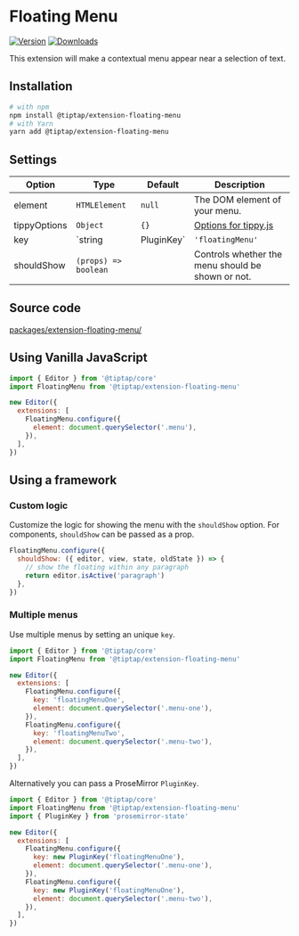 # Floating Menu
[![Version](https://img.shields.io/npm/v/@tiptap/extension-floating-menu.svg?label=version)](https://www.npmjs.com/package/@tiptap/extension-floating-menu)
[![Downloads](https://img.shields.io/npm/dm/@tiptap/extension-floating-menu.svg)](https://npmcharts.com/compare/@tiptap/extension-floating-menu?minimal=true)

This extension will make a contextual menu appear near a selection of text.

## Installation
```bash
# with npm
npm install @tiptap/extension-floating-menu
# with Yarn
yarn add @tiptap/extension-floating-menu
```

## Settings
| Option       | Type                 | Default          | Description                                                             |
| ------------ | -------------------- | ---------------- | ----------------------------------------------------------------------- |
| element      | `HTMLElement`        | `null`           | The DOM element of your menu.                                           |
| tippyOptions | `Object`             | `{}`             | [Options for tippy.js](https://atomiks.github.io/tippyjs/v6/all-props/) |
| key          | `string | PluginKey` | `'floatingMenu'` | The key for the underlying ProseMirror plugin.                          |
| shouldShow   | `(props) => boolean` |                  | Controls whether the menu should be shown or not.                       |

## Source code
[packages/extension-floating-menu/](https://github.com/ueberdosis/tiptap/blob/main/packages/extension-floating-menu/)

## Using Vanilla JavaScript
```js
import { Editor } from '@tiptap/core'
import FloatingMenu from '@tiptap/extension-floating-menu'

new Editor({
  extensions: [
    FloatingMenu.configure({
      element: document.querySelector('.menu'),
    }),
  ],
})
```

## Using a framework
<demos :items="{
  Vue: 'Extensions/FloatingMenu/Vue',
  React: 'Extensions/FloatingMenu/React',
}" />

### Custom logic
Customize the logic for showing the menu with the `shouldShow` option. For components, `shouldShow` can be passed as a prop.

```js
FloatingMenu.configure({
  shouldShow: ({ editor, view, state, oldState }) => {
    // show the floating within any paragraph
    return editor.isActive('paragraph')
  },
})
```

### Multiple menus
Use multiple menus by setting an unique `key`.

```js
import { Editor } from '@tiptap/core'
import FloatingMenu from '@tiptap/extension-floating-menu'

new Editor({
  extensions: [
    FloatingMenu.configure({
      key: 'floatingMenuOne',
      element: document.querySelector('.menu-one'),
    }),
    FloatingMenu.configure({
      key: 'floatingMenuTwo',
      element: document.querySelector('.menu-two'),
    }),
  ],
})
```

Alternatively you can pass a ProseMirror `PluginKey`.

```js
import { Editor } from '@tiptap/core'
import FloatingMenu from '@tiptap/extension-floating-menu'
import { PluginKey } from 'prosemirror-state'

new Editor({
  extensions: [
    FloatingMenu.configure({
      key: new PluginKey('floatingMenuOne'),
      element: document.querySelector('.menu-one'),
    }),
    FloatingMenu.configure({
      key: new PluginKey('floatingMenuOne'),
      element: document.querySelector('.menu-two'),
    }),
  ],
})
```
